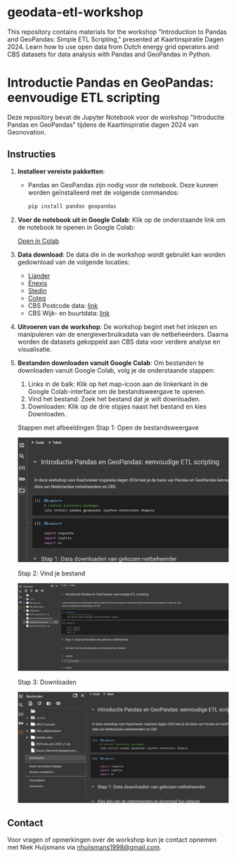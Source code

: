 # geodata-etl-workshop
This repository contains materials for the workshop "Introduction to Pandas and GeoPandas: Simple ETL Scripting," presented at Kaartinspiratie Dagen 2024. Learn how to use open data from Dutch energy grid operators and CBS datasets for data analysis with Pandas and GeoPandas in Python.

# Introductie Pandas en GeoPandas: eenvoudige ETL scripting

Deze repository bevat de Jupyter Notebook voor de workshop "Introductie Pandas en GeoPandas" tijdens de Kaartinspiratie dagen 2024 van Geonovation.

## Instructies

1. **Installeer vereiste pakketten**:
   - Pandas en GeoPandas zijn nodig voor de notebook. Deze kunnen worden geïnstalleerd met de volgende commandos:
     ```bash
     pip install pandas geopandas
     ```

2. **Voer de notebook uit in Google Colab**:
   Klik op de onderstaande link om de notebook te openen in Google Colab:
   
   [Open in Colab](https://colab.research.google.com/github/niekh-13/geodata-etl-workshop/blob/main/Introductie_GeoPandas_Workshop.ipynb)

4. **Data download**:
   De data die in de workshop wordt gebruikt kan worden gedownload van de volgende locaties:
   - [Liander](https://www.liander.nl/over-ons/open-data/disclaimer)
   - [Enexis](https://www.enexis.nl/over-ons/open-data)
   - [Stedin](https://www.stedin.net/zakelijk/open-data/verbruiksgegevens)
   - [Coteq](https://coteqnetbeheer.nl/open-data)
   - CBS Postcode data: [link](https://www.cbs.nl/nl-nl/dossier/nederland-regionaal/geografische-data/gegevens-per-postcode)
   - CBS Wijk- en buurtdata: [link](https://www.cbs.nl/nl-nl/dossier/nederland-regionaal/geografische-data/wijk-en-buurtkaart-2023)
   
5. **Uitvoeren van de workshop**:
   De workshop begint met het inlezen en manipuleren van de energieverbruiksdata van de netbeheerders. Daarna worden de datasets gekoppeld aan CBS data voor verdere analyse en visualisatie.

6. **Bestanden downloaden vanuit Google Colab**:
   Om bestanden te downloaden vanuit Google Colab, volg je de onderstaande stappen:

   1. Links in de balk: Klik op het map-icoon aan de linkerkant in de Google Colab-interface om de bestandsweergave te openen.
   2. Vind het bestand: Zoek het bestand dat je wilt downloaden.
   3. Downloaden: Klik op de drie stipjes naast het bestand en kies Downloaden.
   
   Stappen met afbeeldingen
   Stap 1: Open de bestandsweergave
   
   ![plot1](https://github.com/niekh-13/geodata-etl-workshop/blob/main/colab_afbeeldingen/image1.png)
   
   Stap 2: Vind je bestand
   
   ![plot2](https://github.com/niekh-13/geodata-etl-workshop/blob/main/colab_afbeeldingen/image2.png)
   
   Stap 3: Downloaden
   
   ![plot3](https://github.com/niekh-13/geodata-etl-workshop/blob/main/colab_afbeeldingen/image3.png)


## Contact

Voor vragen of opmerkingen over de workshop kun je contact opnemen met Niek Huijsmans via nhuijsmans1998@gmail.com.
